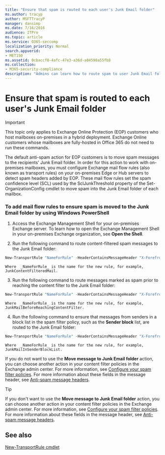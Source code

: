```yaml
---
title: "Ensure that spam is routed to each user's Junk Email folder"
ms.author: tracyp
author: MSFTTracyP
manager: dansimp
ms.date: 7/16/2016
audience: ITPro
ms.topic: article
ms.service: O365-seccomp
localization_priority: Normal
search.appverid:
- MET150
ms.assetid: 0cbaccf8-4afc-47e3-a36d-a84598a55fb8
ms.collection:
- M365-security-compliance
description: "Admins can learn how to route spam to user Junk Email folders in Exchange Online Protection."
---
```


# Ensure that spam is routed to each user's Junk Email folder

> [!IMPORTANT]
> This topic only applies to Exchange Online Protection (EOP) customers who host mailboxes on-premises in a hybrid deployment. Exchange Online customers whose mailboxes are fully-hosted in Office 365 do not need to run these commands. 
  
The default anti-spam action for EOP customers is to move spam messages to the recipients' Junk Email folder. In order for this action to work with on-premises mailboxes, you must configure Exchange mail flow rules (also known as transport rules) on your on-premises Edge or Hub servers to detect spam headers added by EOP. These mail flow rules set the spam confidence level (SCL) used by the SclJunkThreshold property of the Set-OrganizationConfig cmdlet to move spam into the Junk Email folder of each mailbox. 
  
### To add mail flow rules to ensure spam is moved to the Junk Email folder by using Windows PowerShell

1. Access the Exchange Management Shell for your on-premises Exchange server. To learn how to open the Exchange Management Shell in your on-premises Exchange organization, see **Open the Shell**.
    
2. Run the following command to route content-filtered spam messages to the Junk Email folder:
    
  ```Powershell
  New-TransportRule "NameForRule" -HeaderContainsMessageHeader "X-Forefront-Antispam-Report" -HeaderContainsWords "SFV:SPM" -SetSCL 6
  ```

    Where  _NameForRule_ is the name for the new rule, for example, JunkContentFilteredMail. 
    
3. Run the following command to route messages marked as spam prior to reaching the content filter to the Junk Email folder:
    
  ```Powershell
  New-TransportRule "NameForRule" -HeaderContainsMessageHeader "X-Forefront-Antispam-Report" -HeaderContainsWords "SFV:SKS" -SetSCL 6
  ```

    Where  _NameForRule_ is the name for the new rule, for example, JunkMailBeforeReachingContentFilter. 
    
4. Run the following command to ensure that messages from senders in a block list in the spam filter policy, such as the **Sender block** list, are routed to the Junk Email folder: 
    
  ```Powershell
  New-TransportRule "NameForRule" -HeaderContainsMessageHeader "X-Forefront-Antispam-Report" -HeaderContainsWords "SFV:SKB" -SetSCL 6
  ```

    Where  _NameForRule_ is the name for the new rule, for example, JunkMailInSenderBlockList. 
    
If you do not want to use the **Move message to Junk Email folder** action, you can choose another action in your content filter policies in the Exchange admin center. For more information, see [Configure your spam filter policies](configure-your-spam-filter-policies.md). For more information about these fields in the message header, see [Anti-spam message headers](anti-spam-message-headers.md).
  

> [!TIP]
> If you don't want to use the **Move message to Junk Email folder** action, you can choose another action in your content filter policies in the Exchange admin center. For more information, see [Configure your spam filter policies](configure-your-spam-filter-policies.md). For more information about these fields in the message header, see [Anti-spam message headers](anti-spam-message-headers.md).
> 
## See also

[New-TransportRule cmdlet](https://technet.microsoft.com/library/bb125138%28v=exchg.160%29.aspx)


